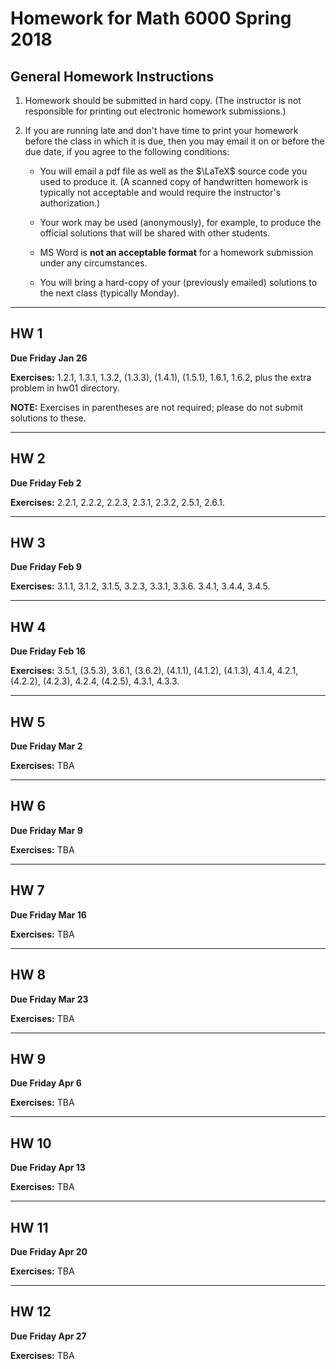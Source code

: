 # Homework for Math 6000 Spring 2018


## General Homework Instructions

1. Homework should be submitted in hard copy. (The instructor is not responsible for printing out electronic homework submissions.)

2. If you are running late and don't have time to print your homework before the class in which it is due, then you may email it on or before the due date, if you agree to the following conditions:

   + You will email a pdf file as well as the $\LaTeX$ source code you used to produce it. (A scanned copy of handwritten homework is typically not acceptable and would require the instructor's authorization.)

   + Your work may be used (anonymously), for example, to produce the official solutions that will be shared with other students.

   + MS Word is **not an acceptable format** for a homework submission under any circumstances.

   + You will bring a hard-copy of your (previously emailed) solutions to the next class (typically Monday).

---------

## HW 1
**Due Friday Jan 26**

**Exercises:** 1.2.1, 1.3.1, 1.3.2, (1.3.3), (1.4.1),
(1.5.1), 1.6.1, 1.6.2, plus the extra problem in hw01 directory.

**NOTE:** Exercises in parentheses are not required; please do not submit solutions to these.

---

## HW 2
**Due Friday Feb 2**

**Exercises:** 2.2.1, 2.2.2, 2.2.3, 2.3.1, 2.3.2, 2.5.1, 2.6.1.

---

## HW 3

**Due Friday Feb 9**

**Exercises:** 3.1.1, 3.1.2, 3.1.5, 3.2.3, 3.3.1, 3.3.6. 3.4.1, 3.4.4, 3.4.5.

---
 

## HW 4

**Due Friday Feb 16**

**Exercises:** 3.5.1, (3.5.3), 3.6.1, (3.6.2), (4.1.1), (4.1.2), (4.1.3), 4.1.4, 4.2.1, (4.2.2), (4.2.3), 4.2.4, (4.2.5), 4.3.1, 4.3.3.

---

## HW 5

**Due Friday Mar 2**

**Exercises:** TBA

---

## HW 6

**Due Friday Mar 9**

**Exercises:** TBA

---

## HW 7

**Due Friday Mar 16**

**Exercises:** TBA

---

## HW 8

**Due Friday Mar 23**

**Exercises:** TBA

---

## HW 9

**Due Friday Apr 6**

**Exercises:** TBA

---

## HW 10

**Due Friday Apr 13**

**Exercises:** TBA

---

## HW 11

**Due Friday Apr 20**

**Exercises:** TBA

---

## HW 12

**Due Friday Apr 27**

**Exercises:** TBA
